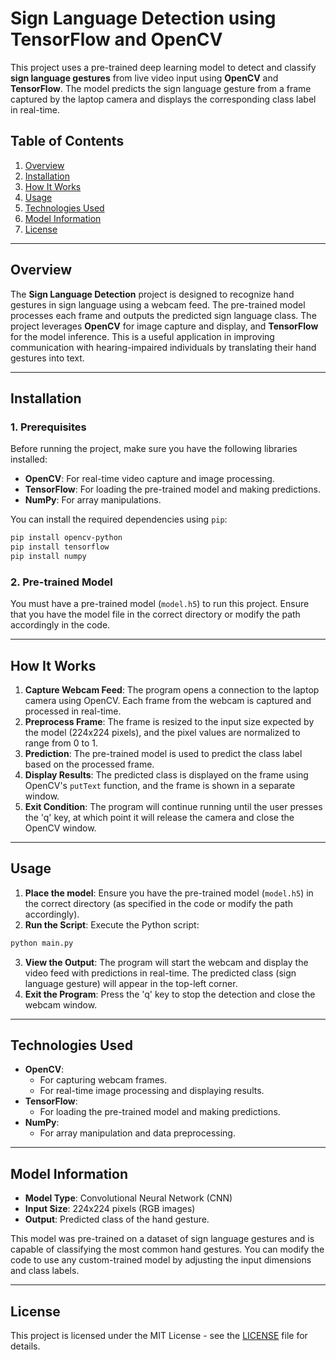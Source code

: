 # Sign Language Detection using TensorFlow and OpenCV

This project uses a pre-trained deep learning model to detect and classify **sign language gestures** from live video input using **OpenCV** and **TensorFlow**. The model predicts the sign language gesture from a frame captured by the laptop camera and displays the corresponding class label in real-time.

## Table of Contents

1. [Overview](#overview)
2. [Installation](#installation)
3. [How It Works](#how-it-works)
4. [Usage](#usage)
5. [Technologies Used](#technologies-used)
6. [Model Information](#model-information)
7. [License](#license)

---

## Overview

The **Sign Language Detection** project is designed to recognize hand gestures in sign language using a webcam feed. The pre-trained model processes each frame and outputs the predicted sign language class. The project leverages **OpenCV** for image capture and display, and **TensorFlow** for the model inference. This is a useful application in improving communication with hearing-impaired individuals by translating their hand gestures into text.

---

## Installation

### 1. Prerequisites

Before running the project, make sure you have the following libraries installed:

- **OpenCV**: For real-time video capture and image processing.
- **TensorFlow**: For loading the pre-trained model and making predictions.
- **NumPy**: For array manipulations.

You can install the required dependencies using `pip`:

```bash
pip install opencv-python
pip install tensorflow
pip install numpy
```

### 2. Pre-trained Model

You must have a pre-trained model (`model.h5`) to run this project. Ensure that you have the model file in the correct directory or modify the path accordingly in the code.

---

## How It Works

1. **Capture Webcam Feed**: The program opens a connection to the laptop camera using OpenCV. Each frame from the webcam is captured and processed in real-time.
2. **Preprocess Frame**: The frame is resized to the input size expected by the model (224x224 pixels), and the pixel values are normalized to range from 0 to 1.
3. **Prediction**: The pre-trained model is used to predict the class label based on the processed frame.
4. **Display Results**: The predicted class is displayed on the frame using OpenCV's `putText` function, and the frame is shown in a separate window.
5. **Exit Condition**: The program will continue running until the user presses the 'q' key, at which point it will release the camera and close the OpenCV window.

---

## Usage

1. **Place the model**: Ensure you have the pre-trained model (`model.h5`) in the correct directory (as specified in the code or modify the path accordingly).
2. **Run the Script**: Execute the Python script:

```bash
python main.py
```

3. **View the Output**: The program will start the webcam and display the video feed with predictions in real-time. The predicted class (sign language gesture) will appear in the top-left corner.
4. **Exit the Program**: Press the 'q' key to stop the detection and close the webcam window.

---

## Technologies Used

- **OpenCV**: 
  - For capturing webcam frames.
  - For real-time image processing and displaying results.
- **TensorFlow**: 
  - For loading the pre-trained model and making predictions.
- **NumPy**: 
  - For array manipulation and data preprocessing.

---

## Model Information

- **Model Type**: Convolutional Neural Network (CNN)
- **Input Size**: 224x224 pixels (RGB images)
- **Output**: Predicted class of the hand gesture.

This model was pre-trained on a dataset of sign language gestures and is capable of classifying the most common hand gestures. You can modify the code to use any custom-trained model by adjusting the input dimensions and class labels.

---

## License

This project is licensed under the MIT License - see the [LICENSE](./LICENSE) file for details.

